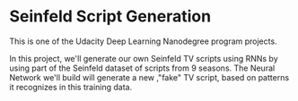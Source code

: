 # Seinfeld Script Generation

This is one of the Udacity Deep Learning Nanodegree program projects.  

In this project, we'll generate our own Seinfeld TV scripts using RNNs by using part of the Seinfeld dataset of scripts from 9 seasons. The Neural Network we'll build will generate a new ,"fake" TV script, based on patterns it recognizes in this training data.

